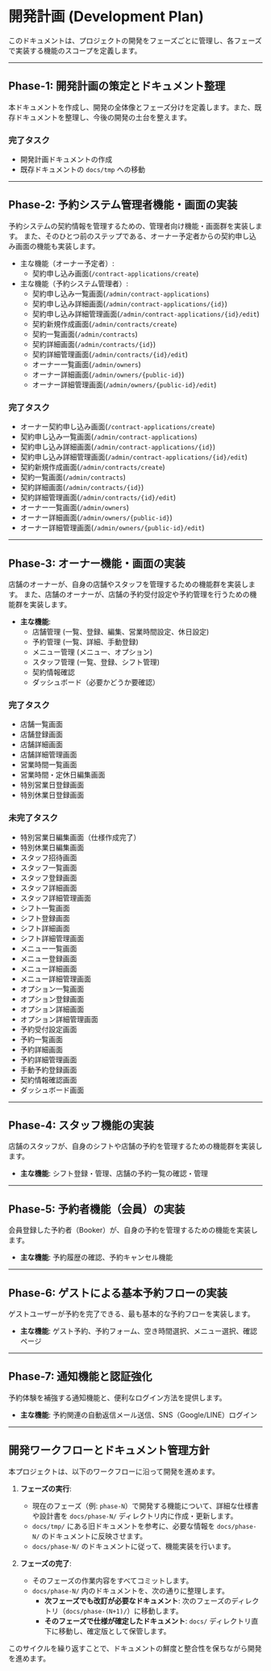 # 開発計画 (Development Plan)

このドキュメントは、プロジェクトの開発をフェーズごとに管理し、各フェーズで実装する機能のスコープを定義します。

---

## Phase-1: 開発計画の策定とドキュメント整理

本ドキュメントを作成し、開発の全体像とフェーズ分けを定義します。また、既存ドキュメントを整理し、今後の開発の土台を整えます。

### 完了タスク

-   開発計画ドキュメントの作成
-   既存ドキュメントの `docs/tmp` への移動

---

## Phase-2: 予約システム管理者機能・画面の実装

予約システムの契約情報を管理するための、管理者向け機能・画面群を実装します。
また、そのひとつ前のステップである、オーナー予定者からの契約申し込み画面の機能も実装します。

-   主な機能（オーナー予定者）:
    -   契約申し込み画面(`/contract-applications/create`)
-   主な機能（予約システム管理者）:
    -   契約申し込み一覧画面(`/admin/contract-applications`)
    -   契約申し込み詳細画面(`/admin/contract-applications/{id}`)
    -   契約申し込み詳細管理画面(`/admin/contract-applications/{id}/edit`)
    -   契約新規作成画面(`/admin/contracts/create`)
    -   契約一覧画面(`/admin/contracts`)
    -   契約詳細画面(`/admin/contracts/{id}`)
    -   契約詳細管理画面(`/admin/contracts/{id}/edit`)
    -   オーナー一覧画面(`/admin/owners`)
    -   オーナー詳細画面(`/admin/owners/{public-id}`)
    -   オーナー詳細管理画面(`/admin/owners/{public-id}/edit`)

### 完了タスク

-   オーナー契約申し込み画面(`/contract-applications/create`)
-   契約申し込み一覧画面(`/admin/contract-applications`)
-   契約申し込み詳細画面(`/admin/contract-applications/{id}`)
-   契約申し込み詳細管理画面(`/admin/contract-applications/{id}/edit`)
-   契約新規作成画面(`/admin/contracts/create`)
-   契約一覧画面(`/admin/contracts`)
-   契約詳細画面(`/admin/contracts/{id}`)
-   契約詳細管理画面(`/admin/contracts/{id}/edit`)
-   オーナー一覧画面(`/admin/owners`)
-   オーナー詳細画面(`/admin/owners/{public-id}`)
-   オーナー詳細管理画面(`/admin/owners/{public-id}/edit`)

---

## Phase-3: オーナー機能・画面の実装

店舗のオーナーが、自身の店舗やスタッフを管理するための機能群を実装します。
また、店舗のオーナーが、店舗の予約受付設定や予約管理を行うための機能群を実装します。

-   **主な機能**:
    -   店舗管理 (一覧、登録、編集、営業時間設定、休日設定)
    -   予約管理 (一覧、詳細、手動登録)
    -   メニュー管理 (メニュー、オプション)
    -   スタッフ管理 (一覧、登録、シフト管理)
    -   契約情報確認
    -   ダッシュボード（必要かどうか要確認）

### 完了タスク

-   店舗一覧画面
-   店舗登録画面
-   店舗詳細画面
-   店舗詳細管理画面
-   営業時間一覧画面
-   営業時間・定休日編集画面
-   特別営業日登録画面
-   特別休業日登録画面

### 未完了タスク

-   特別営業日編集画面（仕様作成完了）
-   特別休業日編集画面
-   スタッフ招待画面
-   スタッフ一覧画面
-   スタッフ登録画面
-   スタッフ詳細画面
-   スタッフ詳細管理画面
-   シフト一覧画面
-   シフト登録画面
-   シフト詳細画面
-   シフト詳細管理画面
-   メニュー一覧画面
-   メニュー登録画面
-   メニュー詳細画面
-   メニュー詳細管理画面
-   オプション一覧画面
-   オプション登録画面
-   オプション詳細画面
-   オプション詳細管理画面
-   予約受付設定画面
-   予約一覧画面
-   予約詳細画面
-   予約詳細管理画面
-   手動予約登録画面
-   契約情報確認画面
-   ダッシュボード画面

---

## Phase-4: スタッフ機能の実装

店舗のスタッフが、自身のシフトや店舗の予約を管理するための機能群を実装します。

-   **主な機能**: シフト登録・管理、店舗の予約一覧の確認・管理

---

## Phase-5: 予約者機能（会員）の実装

会員登録した予約者（Booker）が、自身の予約を管理するための機能を実装します。

-   **主な機能**: 予約履歴の確認、予約キャンセル機能

---

## Phase-6: ゲストによる基本予約フローの実装

ゲストユーザーが予約を完了できる、最も基本的な予約フローを実装します。

-   **主な機能**: ゲスト予約、予約フォーム、空き時間選択、メニュー選択、確認ページ

---

## Phase-7: 通知機能と認証強化

予約体験を補強する通知機能と、便利なログイン方法を提供します。

-   **主な機能**: 予約関連の自動返信メール送信、SNS（Google/LINE）ログイン

---

## 開発ワークフローとドキュメント管理方針

本プロジェクトは、以下のワークフローに沿って開発を進めます。

1.  **フェーズの実行**:

    -   現在のフェーズ（例: `phase-N`）で開発する機能について、詳細な仕様書や設計書を `docs/phase-N/` ディレクトリ内に作成・更新します。
    -   `docs/tmp/` にある旧ドキュメントを参考に、必要な情報を `docs/phase-N/` のドキュメントに反映させます。
    -   `docs/phase-N/` のドキュメントに従って、機能実装を行います。

2.  **フェーズの完了**:
    -   そのフェーズの作業内容をすべてコミットします。
    -   `docs/phase-N/` 内のドキュメントを、次の通りに整理します。
        -   **次フェーズでも改訂が必要なドキュメント**: 次のフェーズのディレクトリ（`docs/phase-(N+1)/`）に移動します。
        -   **そのフェーズで仕様が確定したドキュメント**: `docs/` ディレクトリ直下に移動し、確定版として保管します。

このサイクルを繰り返すことで、ドキュメントの鮮度と整合性を保ちながら開発を進めます。

